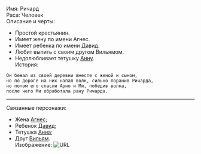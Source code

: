 Имя: Ричард  
Раса: Человек  
Описание и черты:  
- Простой крестьянин.<br>
- Имеет жену по имени Агнес.
- Имеет ребенка по имени Давид.
- Любит выпить с своим другом Вильямом.
- Недолюбливает тетушку [Анну][Анна].  
История:
```
Он бежал из своей деревни вместе с женой и сыном,
но по дороге на них напал волк, сильно поранив Ричарда,
но потом его спасли Арно и Ми, победив волка,
после чего Ми обработала рану Ричарда.
```
* * *
Связанные персонажи:
- Жена [Агнес][];
- Ребенок [Давид][];
- Тетушка [Анна][];
- Друг [Вильям][].  
Изображение: ![URL](https://rusmuseumvrm.ru/data/collections/painting/17_19/venecianov_a._g._krestyanin_otrezayuschiy_lomot_hleba._1820-e._zh-11985/17948_mainfoto_01.jpg)

[Вильям]: null
[Давид]: null
[Агнес]: ./NPC/Агнес/md
[Анна]: null
